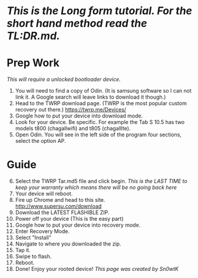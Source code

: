 # _This is the Long form tutorial. For the short hand method read the TL:DR.md._
# Prep Work
 *This will require a unlocked bootloader device.*
  1. You will need to find a copy of Odin. (It is samsung software so I can not link it. A Google search will leave links to download it though.)
  2. Head to the TWRP download page. (TWRP is the most popular custom recovery out there.) https://twrp.me/Devices/
  3. Google how to put your device into download mode.
  4. Look for your device. Be specific. For example the Tab S 10.5 has two models t800 (chagallwifi) and t805 (chagalllte).
  5. Open Odin. You will see in the left side of the program four sections, select the option AP.
# Guide
  6. Select the TWRP Tar.md5 file and click begin. *This is the LAST TIME to keep your _warranty_ which means there will be no going back here*
  7. Your device will reboot.
  8. Fire up Chrome and head to this site. http://www.supersu.com/download
  9. Download the LATEST FLASHIBLE ZIP.
  10. Power off your device (This is the easy part)
  11. Google how to put your device into recovery mode.
  12. Enter Recovery Mode.
  13. Select "Install"
  14. Navigate to where you downloaded the zip.
  15. Tap it.
  16. Swipe to flash.
  17. Reboot.
  18. Done! Enjoy your rooted device!
   _This page was created by Sn0wtK_
